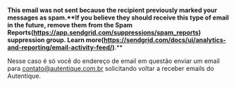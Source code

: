**This email was not sent because the recipient previously marked your messages as spam.****If you believe they should receive this type of email in the future, remove them from the** **Spam Reports**(https://app.sendgrid.com/suppressions/spam_reports) **suppression group.** **Learn more**(https://sendgrid.com/docs/ui/analytics-and-reporting/email-activity-feed/)**.**

  

Nesse caso é só você do endereço de email em questão enviar um email para contato@autentique.com.br solicitando voltar a receber emails do Autentique.